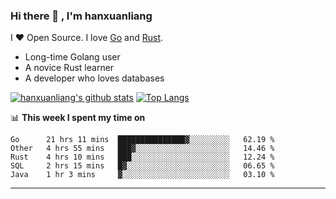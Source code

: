 ### Hi there 👋 , I'm hanxuanliang

<!--
**hanxuanliang/hanxuanliang** is a ✨ _special_ ✨ repository because its `README.md` (this file) appears on your GitHub profile.

Here are some ideas to get you started:

- 🔭 I’m currently working on ...
- 🌱 I’m currently learning ...
- 👯 I’m looking to collaborate on ...
- 🤔 I’m looking for help with ...
- 💬 Ask me about ...
- 📫 How to reach me: ...
- 😄 Pronouns: ...
- ⚡ Fun fact: ...
-->
I ❤ Open Source. I love [Go](https://golang.org) and [Rust](https://www.rust-lang.org/zh-CN/).

* Long-time Golang user
* A novice Rust learner
* A developer who loves databases

[![hanxuanliang's github stats](https://github-readme-stats.vercel.app/api/top-langs/?username=hanxuanliang&hide=html)](https://github.com/anuraghazra/github-readme-stats)
[![Top Langs](https://github-readme-stats.vercel.app/api?username=hanxuanliang&show_icons=true&count_private=true&line_height=40)](https://github.com/anuraghazra/github-readme-stats)

📊 **This week I spent my time on**
<!--START_SECTION:waka-->
```text
Go      21 hrs 11 mins  ███████████████▓░░░░░░░░░   62.19 % 
Other   4 hrs 55 mins   ███▓░░░░░░░░░░░░░░░░░░░░░   14.46 % 
Rust    4 hrs 10 mins   ███░░░░░░░░░░░░░░░░░░░░░░   12.24 % 
SQL     2 hrs 15 mins   █▓░░░░░░░░░░░░░░░░░░░░░░░   06.65 % 
Java    1 hr 3 mins     ▓░░░░░░░░░░░░░░░░░░░░░░░░   03.10 % 
```
<!--END_SECTION:waka-->

***
